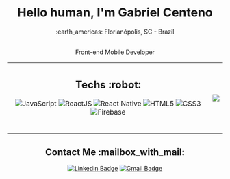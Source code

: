 <div align="center">
	<h1> Hello human, I'm Gabriel Centeno </h1>
	:earth_americas: Florianópolis, SC - Brazil
	<br/>
	<br/>
	<p>Front-end Mobile Developer</p>
</div>
<table align="center">
	<tr>
		<td>
			<h2 align="center">Techs :robot:</h2>
			<div align="center">
	
![JavaScript](https://img.shields.io/badge/-JavaScript-%23F7DF1C?style=flat-square&logo=javascript&logoColor=000000&labelColor=%23F7DF1C&color=%23FFCE5A)
![ReactJS](https://img.shields.io/badge/-ReactJS-%23282C34?style=flat-square&logo=react)
![React Native](https://img.shields.io/badge/-React%20Native-%23282C34?style=flat-square&logo=react)
![HTML5](https://img.shields.io/badge/-HTML5-%23E44D27?style=flat-square&logo=html5&logoColor=ffffff)
![CSS3](https://img.shields.io/badge/-CSS3-%231572B6?style=flat-square&logo=css3)
![Firebase](http://img.shields.io/badge/-Firebase-FFCA2B?style=flat-square&logo=firebase&logoColor=ffffff)
			</div>
			<br>
		</td>
		<td>
			<p align = "center">
				<img src = "https://github-readme-stats.vercel.app/api/top-langs/?username=gabrielgunthercenteno&hide_langs_below=.25&show_icons=true&title_color=ffffff&icon_color=bb2acf&text_color=daf7dc&bg_color=151515&layout=compact">     
			</p>
		</td>
  </tr>
</table>

<h2 align="center">Contact Me :mailbox_with_mail:</h2>
<div align="center">

[![Linkedin Badge](https://img.shields.io/badge/-gabrielcenteno-blue?style=flat-square&logo=Linkedin&logoColor=white&link=https://br.linkedin.com/in/gabriel-centeno-a033a81a2)](https://br.linkedin.com/in/gabriel-centeno-a033a81a2)
[![Gmail Badge](https://img.shields.io/badge/-gunthercenteno@gmail.com-c14438?style=flat-square&logo=Mail.Ru&logoColor=white&link=mailto:gunthercenteno@gmail.com)](mailto:gunthercenteno@gmail.com)
			</div>
